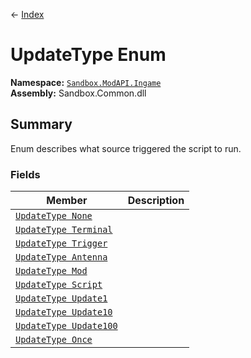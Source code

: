 ← [Index](index)
# UpdateType Enum
**Namespace:** [`Sandbox.ModAPI.Ingame`](Sandbox.ModAPI.Ingame)  
**Assembly:** Sandbox.Common.dll  
## Summary
Enum describes what source triggered the script to run.
### Fields
|Member|Description|
|---|---|
|[`UpdateType None`](Sandbox.ModAPI.Ingame.None)||
|[`UpdateType Terminal`](Sandbox.ModAPI.Ingame.Terminal)||
|[`UpdateType Trigger`](Sandbox.ModAPI.Ingame.Trigger)||
|[`UpdateType Antenna`](Sandbox.ModAPI.Ingame.Antenna)||
|[`UpdateType Mod`](Sandbox.ModAPI.Ingame.Mod)||
|[`UpdateType Script`](Sandbox.ModAPI.Ingame.Script)||
|[`UpdateType Update1`](Sandbox.ModAPI.Ingame.Update1)||
|[`UpdateType Update10`](Sandbox.ModAPI.Ingame.Update10)||
|[`UpdateType Update100`](Sandbox.ModAPI.Ingame.Update100)||
|[`UpdateType Once`](Sandbox.ModAPI.Ingame.Once)||
